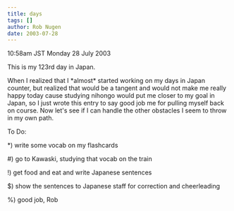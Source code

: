 ```yaml
---
title: days
tags: []
author: Rob Nugen
date: 2003-07-28
---
```


<p class=date>10:58am JST Monday 28 July 2003</p>

<p>This is my 123rd day in Japan.</p>

<p>When I realized that I *almost* started working on my days in Japan
counter, but realized that would be a tangent and would not make me
really happy today cause studying nihongo would put me closer to my
goal in Japan, so I just wrote this entry to say good job me for
pulling myself back on course.  Now let's see if I can handle the
other obstacles I seem to throw in my own path.</p>

<p>To Do:</p>

<p>*) write some vocab on my flashcards</p>

<p>#) go to Kawaski, studying that vocab on the train</p>

<p>!) get food and eat and write Japanese sentences</p>

<p>$) show the sentences to Japanese staff for correction and cheerleading</p>

<p>%) good job, Rob</p>
